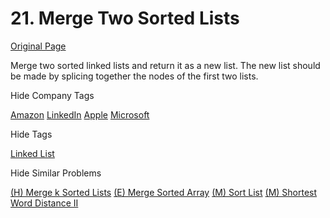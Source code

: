 # 21. Merge Two Sorted Lists

[Original Page](https://leetcode.com/problems/merge-two-sorted-lists/)

Merge two sorted linked lists and return it as a new list. The new list should be made by splicing together the nodes of the first two lists.

<div>

<div id="company_tags" class="btn btn-xs btn-warning">Hide Company Tags</div>

<span class="hidebutton" style="display: inline;">[Amazon](/company/amazon/) [LinkedIn](/company/linkedin/) [Apple](/company/apple/) [Microsoft](/company/microsoft/)</span></div>

<div>

<div id="tags" class="btn btn-xs btn-warning">Hide Tags</div>

<span class="hidebutton" style="display: inline;">[Linked List](/tag/linked-list/)</span></div>

<div>

<div id="similar" class="btn btn-xs btn-warning">Hide Similar Problems</div>

<span class="hidebutton" style="display: inline;">[(H) Merge k Sorted Lists](/problems/merge-k-sorted-lists/) [(E) Merge Sorted Array](/problems/merge-sorted-array/) [(M) Sort List](/problems/sort-list/) [(M) Shortest Word Distance II](/problems/shortest-word-distance-ii/)</span></div>